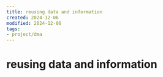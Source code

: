 ```yaml
---
title: reusing data and information
created: 2024-12-06
modified: 2024-12-06
tags: 
- project/dma
---
```

# reusing data and information
